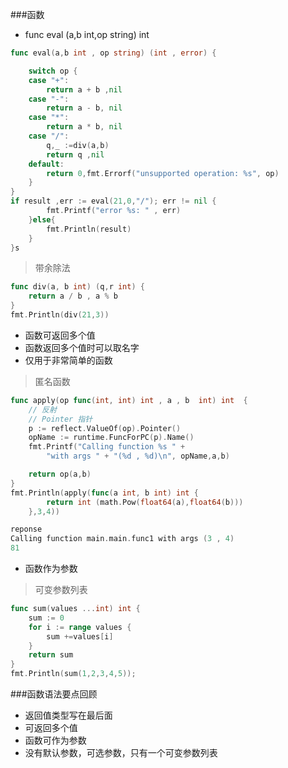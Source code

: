 ###函数
* func eval (a,b int,op string) int 
```go
func eval(a,b int , op string) (int , error) {

	switch op {
	case "+":
		return a + b ,nil
	case "-":
		return a - b, nil
	case "*":
		return a * b, nil
	case "/":
		q,_ :=div(a,b)
		return q ,nil
	default:
		return 0,fmt.Errorf("unsupported operation: %s", op)
	}
}
if result ,err := eval(21,0,"/"); err != nil {
		fmt.Printf("error %s: " , err)
	}else{
		fmt.Println(result)
	}
}s
```

> 带余除法
```go
func div(a, b int) (q,r int) {
	return a / b , a % b
}
fmt.Println(div(21,3))
```
* 函数可返回多个值
* 函数返回多个值时可以取名字
* 仅用于非常简单的函数

> 匿名函数
```go
func apply(op func(int, int) int , a , b  int) int  {
	// 反射
	// Pointer 指针
	p := reflect.ValueOf(op).Pointer()
	opName := runtime.FuncForPC(p).Name()
	fmt.Printf("Calling function %s " +
		"with args " + "(%d , %d)\n", opName,a,b)

	return op(a,b)
}
fmt.Println(apply(func(a int, b int) int {
		return int (math.Pow(float64(a),float64(b)))
	},3,4))

reponse
Calling function main.main.func1 with args (3 , 4)
81
```
* 函数作为参数

> 可变参数列表
```go
func sum(values ...int) int {
	sum := 0
	for i := range values {
		sum +=values[i]
	}
	return sum
}
fmt.Println(sum(1,2,3,4,5));
```

###函数语法要点回顾
* 返回值类型写在最后面
* 可返回多个值
* 函数可作为参数
* 没有默认参数，可选参数，只有一个可变参数列表